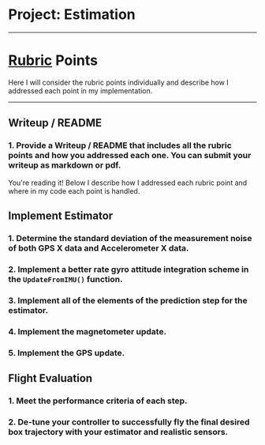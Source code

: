 # Project: Estimation

---


# [Rubric](https://review.udacity.com/#!/rubrics/1807/view) Points
Here I will consider the rubric points individually and describe how I addressed each point in my implementation.

---
## Writeup / README

### 1. Provide a Writeup / README that includes all the rubric points and how you addressed each one.  You can submit your writeup as markdown or pdf.

You're reading it! Below I describe how I addressed each rubric point and where in my code each point is handled.

## Implement Estimator

### 1. Determine the standard deviation of the measurement noise of both GPS X data and Accelerometer X data.


### 2. Implement a better rate gyro attitude integration scheme in the `UpdateFromIMU()` function.


### 3. Implement all of the elements of the prediction step for the estimator.


### 4. Implement the magnetometer update.


### 5. Implement the GPS update.


## Flight Evaluation

### 1. Meet the performance criteria of each step.

### 2. De-tune your controller to successfully fly the final desired box trajectory with your estimator and realistic sensors.
